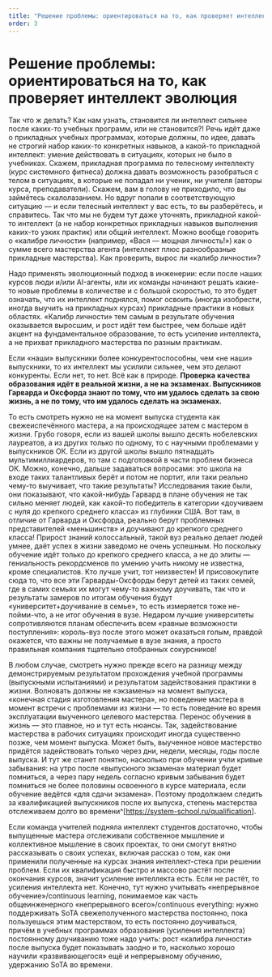 ```yaml
---
title: "Решение проблемы: ориентироваться на то, как проверяет интеллект эволюция"
order: 3
---
```


# Решение проблемы: ориентироваться на то, как проверяет интеллект эволюция

Так что ж делать? Как нам узнать, становится ли интеллект сильнее после каких-то учебных программ, или не становится?! Речь идёт даже о прикладных учебных программах, которые должны, по идее, давать не строгий набор каких-то конкретных навыков, а какой-то прикладной интеллект: умение действовать в ситуациях, которых не было в учебниках. Скажем, прикладная программа по телесному интеллекту (курс системного фитнеса) должна давать возможность разобраться с телом в ситуациях, в которые не попадал ни ученик, ни учителя (авторы курса, преподаватели). Скажем, вам в голову не приходило, что вы займётесь скалолазанием. Но вдруг попали в соответствующую ситуацию — и если телесный интеллект у вас есть, то вы разберётесь, и справитесь. Так что мы не будем тут даже уточнять, прикладной какой-то интеллект (а не набор конкретных прикладных навыков выполнения каких-то узких практик) или общий интеллект. Можно вообще говорить о «калибре личности» (например, «Вася — мощная личность!») как о сумме всего мастерства агента (интеллект плюс разнообразные прикладные мастерства). Как проверить, вырос ли «калибр личности»?

Надо применять эволюционный подход в инженерии: если после наших курсов люди и/или AI-агенты, или их команды начинают решать какие-то новые проблемы в количестве и с большой скоростью, то это будет означать, что их интеллект поднялся, помог освоить (иногда изобрести, иногда выучить на прикладных курсах) прикладные практики в новых областях. «Калибр личности» тем самым в результате обучения оказывается выросшим, и рост идёт тем быстрее, чем больше идёт акцент на фундаментальное образование, то есть усиление интеллекта, а не прихват прикладного мастерства по разным практикам.

Если «наши» выпускники более конкурентоспособны, чем «не наши» выпускники, то их интеллект мы усилили сильнее, чем это делают конкуренты. Если нет, то нет. Всё как в природе. **Проверка** **качества образования** **идёт в реальной жизни, а не на экзаменах. Выпускников Гарварда и Оксфорда знают по тому, что им удалось сделать за свою жизнь, а не по тому, что им удалось сделать на экзаменах.**

То есть смотреть нужно не на момент выпуска студента как свежеиспечённого мастера, а на происходящее затем с мастером в жизни. Грубо говоря, если из вашей школы вышло десять нобелевских лауреатов, а из других только по одному, то с научными проблемами у выпускников ОК. Если из другой школы вышло пятнадцать мультимиллиардеров, то там с подготовкой в части проблем бизнеса ОК. Можно, конечно, дальше задаваться вопросами: это школа на входе таких талантливых берёт и потом не портит, или таки реально чему-то выучивает, что такие результаты? Исследования такие были, они показывают, что какой-нибудь Гарвард в плане обучения не так сильно меняет людей, как какой-то победитель в категории «доучиваем с нуля до крепкого среднего класса» из глубинки США. Вот там, в отличие от Гарварда и Оксфорда, реально берут проблемных представителей «меньшинств» и доучивают до крепкого среднего класса! Прирост знаний колоссальный, такой вуз реально делает людей умнее, даёт успех в жизни заведомо не очень успешным. Но поскольку обучение идёт только до крепкого среднего класса, а не до элиты — гениальность рекордсменов по умению учить никому не известна, кроме специалистов. Кто лучше учит, тот неизвестен! И присовокупите сюда то, что все эти Гарварды-Оксфорды берут детей из таких семей, где в самих семьях их могут чему-то важному доучивать, так что и результаты замеров по итогам обучения будут «университет+доучивание в семье», то есть измеряется тоже не-пойми-что, а не итог обучения в вузе. Недаром лучшие университеты сопротивляются планам обеспечить всем «равные возможности поступления»: король-вуз после этого может оказаться голым, правдой окажется, что важны не получаемые в вузе знания, а просто правильная компания тщательно отобранных сокурсников!

В любом случае, смотреть нужно прежде всего на разницу между демонстрируемым результатом прохождения учебной программы (выпускными испытаниями) и результатом задействования практики в жизни. Волновать должны не «экзамены» на момент выпуска, «конечная стадия изготовления мастера», но поведение мастера в момент встречи с проблемами из жизни — то есть поведение во время эксплуатации выученного целевого мастерства. Перенос обучения в жизнь — это главное, но и тут есть нюансы. Так, задействование мастерства в рабочих ситуациях происходит иногда существенно позже, чем момент выпуска. Может быть, выученное новое мастерство придётся задействовать только через дни, недели, месяцы, годы после выпуска. И тут же станет понятно, насколько при обучении учли кривые забывания: на утро после «выпускного экзамена» материал будет помниться, а через пару недель согласно кривым забывания будет помниться не более половины освоенного в курсе материала, если обучение ведётся «для сдачи экзамена». Поэтому продолжаем следить за квалификацией выпускников после их выпуска, степень мастерства отслеживаем долго во времени^[<https://system-school.ru/qualification>].

Если команда учителей подняла интеллект студентов достаточно, чтобы выпущенные мастера отслеживали собственное мышление и коллективное мышление в своих проектах, то они смогут внятно рассказывать о своих успехах, включая рассказ о том, как они применили полученные на курсах знания интеллект-стека при решении проблем. Если их квалификация быстро и массово растёт после окончания курсов, значит усиление интеллекта есть. Если не растёт, то усиления интеллекта нет. Конечно, тут нужно учитывать «непрерывное обучение»/continuous learning, понимаемое как часть общеинженерного «непрерывного всего»/continuous everything: нужно поддерживать SoTA свежеполученного мастерства постоянно, пока пользуешься этим мастерством, то есть постоянно доучиваться, причём в учебных программах образования (усиления интеллекта) постоянному доучиванию тоже надо учить: рост «калибра личности» после выпуска будет показывать заодно и то, насколько хорошо научили «развивающегося» ещё и непрерывному обучению, удержанию SoTA во времени.